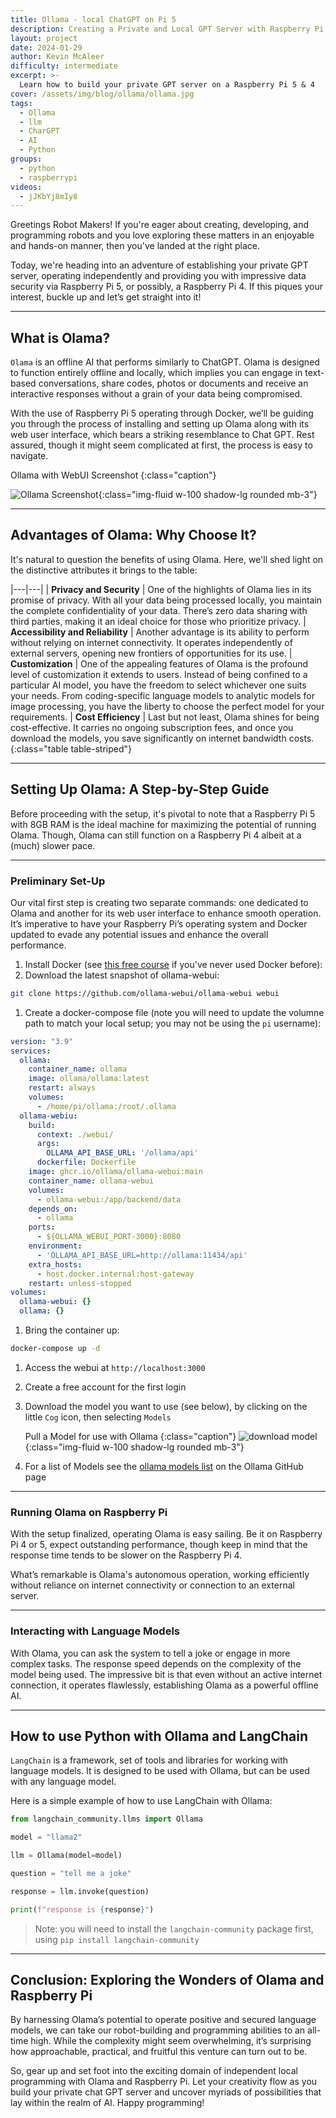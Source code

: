 ```yaml
---
title: Ollama - local ChatGPT on Pi 5
description: Creating a Private and Local GPT Server with Raspberry Pi and Olama
layout: project
date: 2024-01-29
author: Kevin McAleer
difficulty: intermediate
excerpt: >-
  Learn how to build your private GPT server on a Raspberry Pi 5 & 4
cover: /assets/img/blog/ollama/ollama.jpg
tags:
  - Ollama
  - llm
  - CharGPT
  - AI
  - Python
groups:
  - python
  - raspberrypi
videos:
  - jJKbYj8mIy8
---
```


Greetings Robot Makers! If you're eager about creating, developing, and programming robots and you love exploring these matters in an enjoyable and hands-on manner, then you've landed at the right place. 

Today, we're heading into an adventure of establishing your private GPT server, operating independently and providing you with impressive data security via Raspberry Pi 5, or possibly, a Raspberry Pi 4. If this piques your interest, buckle up and let’s get straight into it!

---

## What is Olama?

`Olama` is an offline AI that performs similarly to ChatGPT. Olama is designed to function entirely offline and locally, which implies you can engage in text-based conversations, share codes, photos or documents and receive an interactive responses without a grain of your data being compromised.

With the use of Raspberry Pi 5 operating through Docker, we’ll be guiding you through the process of installing and setting up Olama along with its web user interface, which bears a striking resemblance to Chat GPT. Rest assured, though it might seem complicated at first, the process is easy to navigate.

Ollama with WebUI Screenshot
{:class="caption"}

![Ollama Screenshot](/assets/img/blog/ollama/screenshot.png){:class="img-fluid w-100 shadow-lg rounded mb-3"}

---

## Advantages of Olama: Why Choose It?

It's natural to question the benefits of using Olama. Here, we'll shed light on the distinctive attributes it brings to the table:

|---|---|
| **Privacy and Security** | One of the highlights of Olama lies in its promise of privacy. With all your data being processed locally, you maintain the complete confidentiality of your data. There’s zero data sharing with third parties, making it an ideal choice for those who prioritize privacy.
| **Accessibility and Reliability** | Another advantage is its ability to perform without relying on internet connectivity. It operates independently of external servers, opening new frontiers of opportunities for its use.
| **Customization** | One of the appealing features of Olama is the profound level of customization it extends to users. Instead of being confined to a particular AI model, you have the freedom to select whichever one suits your needs. From coding-specific language models to analytic models for image processing, you have the liberty to choose the perfect model for your requirements.
| **Cost Efficiency** | Last but not least, Olama shines for being cost-effective. It carries no ongoing subscription fees, and once you download the models, you save significantly on internet bandwidth costs.
{:class="table table-striped"}

---

## Setting Up Olama: A Step-by-Step Guide

Before proceeding with the setup, it's pivotal to note that a Raspberry Pi 5 with 8GB RAM is the ideal machine for maximizing the potential of running Olama. Though, Olama can still function on a Raspberry Pi 4 albeit at a (much) slower pace.

---

### Preliminary Set-Up

Our vital first step is creating two separate commands: one dedicated to Olama and another for its web user interface to enhance smooth operation. It’s imperative to have your Raspberry Pi’s operating system and Docker updated to evade any potential issues and enhance the overall performance.

1. Install Docker (see [this free course](/learn/docker/) if you've never used Docker before):
1. Download the latest snapshot of ollama-webui:
  ```bash
  git clone https://github.com/ollama-webui/ollama-webui webui
  ```
1. Create a docker-compose file (note you will need to update the volumne path to match your local setup; you may not be using the `pi` username):
  ```yaml
  version: "3.9"
  services:
    ollama:
      container_name: ollama
      image: ollama/ollama:latest
      restart: always
      volumes:
        - /home/pi/ollama:/root/.ollama
    ollama-webiu:
      build:
        context: ./webui/
        args:
          OLLAMA_API_BASE_URL: '/ollama/api'
        dockerfile: Dockerfile
      image: ghcr.io/ollama/ollama-webui:main
      container_name: ollama-webui
      volumes:
        - ollama-webui:/app/backend/data
      depends_on:
        - ollama
      ports:
        - ${OLLAMA_WEBUI_PORT-3000}:8080
      environment:
        - 'OLLAMA_API_BASE_URL=http://ollama:11434/api'
      extra_hosts:
        - host.docker.internal:host-gateway
      restart: unless-stopped
  volumes:
    ollama-webui: {}
    ollama: {}
  ```
1. Bring the container up:
  ```bash
  docker-compose up -d
  ```
1. Access the webui at `http://localhost:3000`
1. Create a free account for the first login
1. Download the model you want to use (see below), by clicking on the little `Cog` icon, then selecting `Models`
  
    Pull a Model for use with Ollama
    {:class="caption"}
    ![download model](/assets/img/blog/ollama/model.png){:class="img-fluid w-100 shadow-lg rounded mb-3"}
1. For a list of Models see the [ollama models list](https://github.com/ollama/ollama#Model-Library) on the Ollama GitHub page

---

### Running Olama on Raspberry Pi

With the setup finalized, operating Olama is easy sailing. Be it on Raspberry Pi 4 or 5, expect outstanding performance, though keep in mind that the response time tends to be slower on the Raspberry Pi 4.

What’s remarkable is Olama's autonomous operation, working efficiently without reliance on internet connectivity or connection to an external server.

---

### Interacting with Language Models

With Olama, you can ask the system to tell a joke or engage in more complex tasks. The response speed depends on the complexity of the model being used. The impressive bit is that even without an active internet connection, it operates flawlessly, establishing Olama as a powerful offline AI.

---

## How to use Python with Ollama and LangChain

`LangChain` is a framework, set of tools and libraries for working with language models. It is designed to be used with Ollama, but can be used with any language model.

Here is a simple example of how to use LangChain with Ollama:

```python
from langchain_community.llms import Ollama

model = "llama2"

llm = Ollama(model=model)

question = "tell me a joke"

response = llm.invoke(question)

print(f"response is {response}")
```

> Note: you will need to install the `langchain-community` package first, using `pip install langchain-community`

---

## Conclusion: Exploring the Wonders of Olama and Raspberry Pi

By harnessing Olama’s potential to operate positive and secured language models, we can take our robot-building and programming abilities to an all-time high. While the complexity might seem overwhelming, it’s surprising how approachable, practical, and fruitful this venture can turn out to be.

So, gear up and set foot into the exciting domain of independent local programming with Olama and Raspberry Pi. Let your creativity flow as you build your private chat GPT server and uncover myriads of possibilities that lay within the realm of AI. Happy programming!
